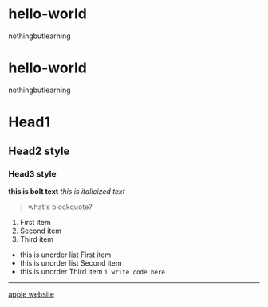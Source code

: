 # hello-world
nothingbutlearning
# hello-world
nothingbutlearning
# Head1
## Head2 style
### Head3 style
**this is bolt text**
*this is italicized text*
> what's blockquote?
1. First item
2. Second item
3. Third item
- this is unorder list First item
- this is unorder list Second item
- this is unorder Third item
`i write code here`
---
[apple website](https://www.apple.cn)
